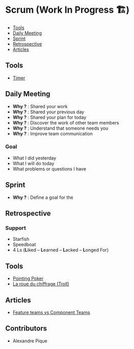 # Scrum (Work In Progress 🏗)


- [Tools](#tools)
- [Daily Meeting](#daily-meeting)
- [Sprint](#sprint)
- [Retrospective](#retrospective)
- [Articles](#articles)

<a name="daily-meeting"/>

## Tools

- [Timer](http://design.giannipolito.fr/timer/)


<a name="daily-meeting"/>

## Daily Meeting

- **Why ?** : Shared your work
- **Why ?** : Shared your previous day
- **Why ?** : Shared your plan for today
- **Why ?** : Discover the work of other team members
- **Why ?** : Understand that someone needs you
- **Why ?** : Improve team communication

### Goal

- What I did yesterday
- What I will do today
- What problems or questions I have

<a name="sprint"/>

## Sprint

- **Why ?** : Define a goal for the

<a name="retrospective"/>

## Retrospective

### Support

- Starfish
- Speedboat
- 4 Ls (**L**iked – **L**earned – **L**acked – **L**onged For)

<a name="articles"/>

## Tools

- [Pointing Poker](https://www.pointingpoker.com)
- [La roue du chiffrage (Troll)](http://laroueduchiffrage.remilemonnier.fr/)

## Articles

- [Feature teams vs Component Teams](https://medium.com/serious-scrum/feature-teams-vs-component-teams-in-product-development-b0490843bafe)

## Contributors

- Alexandre Pique
